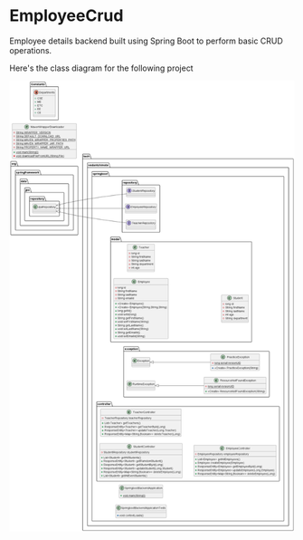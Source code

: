 # EmployeeCrud
Employee details backend built using Spring Boot to perform basic CRUD operations.

Here's the class diagram for the following project

<img src="employeecrud_class_diagram.png" alt="EmployeeCrud Project Class Diagram">
